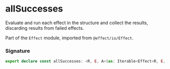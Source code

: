 # allSuccesses

Evaluate and run each effect in the structure and collect the results,
discarding results from failed effects.

Part of the `Effect` module, imported from `@effect/io/Effect`.

### Signature

```typescript
export declare const allSuccesses: <R, E, A>(as: Iterable<Effect<R, E, A>>) => Effect<R, never, A[]>
```
